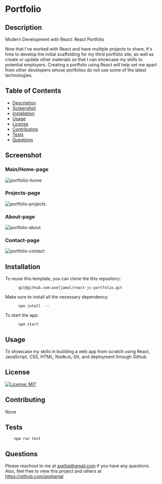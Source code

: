 
  # Portfolio
  
  ## Description
  
  Modern Development with React: React Portfolio
  
  Now that I've worked with React and have multiple projects to share, it's time to develop the initial scaffolding for my third portfolio site, as         well as create or update other materials so that I can showcase my skills to potential employers. Creating a portfolio using React will help set me   apart from other developers whose portfolios do not use some of the latest technologies.
  
  
  ## Table of Contents
  
  * [Description](#description)
  * [Screenshot](#screenshot)
  * [Installation](#installation)
  * [Usage](#usage)
  * [License](#license)
  * [Contributing](#contributing)
  * [Tests](#tests)
  * [Questions](#questions)
  
  
  ## Screenshot
  
  ### Main/Home-page
  
  ![portfoliio-home](https://user-images.githubusercontent.com/119621308/226073680-3b5dbec7-d54e-4198-85dc-e984983e0544.png)
  
  ### Projects-page
  
  ![portfolio-projects](https://user-images.githubusercontent.com/119621308/226073747-31154e83-db9c-45a3-9278-c13076b62dff.png)

  ### About-page
  
  ![portfolio-about](https://user-images.githubusercontent.com/119621308/226073753-c99c9bed-b388-429e-9086-800f0c12f9cc.png)

  ### Contact-page
  
  ![portfolio-contact](https://user-images.githubusercontent.com/119621308/226073763-3a88a989-1e24-44b7-8f6a-cbabadefdb47.png)

  
  

  
  ## Installation
  To reuse this template, you can clone the this repository:
  
          git@github.com:axeljamal/react-js-portfolio.git
          
          
  
  Make sure to install all the necessary dependency:
      
          npm intall  --
          
          
  To start the app:
  
          npm start
          
  
  ## Usage
  To showcase my skills in buiilding a web app from scratch using React, JavaScript, CSS, HTML, NodeJs, Git, and deployment through Github.

  ## License
  [![License: MIT](https://img.shields.io/badge/License-MIT-yellow.svg)](https://opensource.org/licenses/MIT)
  
  ## Contributing
  None
  
  ## Tests
  
        npm run test
  
  ## Questions
  Please reachout to me at axeltaj@gmail.com if you have any questions.
  Also, feel free to view this project and others at https://github.com/axeljamal
